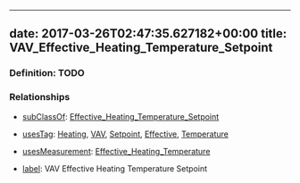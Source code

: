 
---
date: 2017-03-26T02:47:35.627182+00:00
title: VAV_Effective_Heating_Temperature_Setpoint
---
### Definition: TODO

### Relationships

* [subClassOf](http://www.w3.org/2000/01/rdf-schema#subClassOf): [Effective_Heating_Temperature_Setpoint](https://brickschema.org/schema/1.0/Brick#Effective_Heating_Temperature_Setpoint)

* [usesTag](https://brickschema.org/schema/1.0/BrickFrame#usesTag): [Heating](https://brickschema.org/schema/1.0/BrickTag#Heating), [VAV](https://brickschema.org/schema/1.0/BrickTag#VAV), [Setpoint](https://brickschema.org/schema/1.0/BrickTag#Setpoint), [Effective](https://brickschema.org/schema/1.0/BrickTag#Effective), [Temperature](https://brickschema.org/schema/1.0/BrickTag#Temperature)

* [usesMeasurement](https://brickschema.org/schema/1.0/BrickFrame#usesMeasurement): [Effective_Heating_Temperature](https://brickschema.org/schema/1.0/Brick#Effective_Heating_Temperature)

* [label](http://www.w3.org/2000/01/rdf-schema#label): VAV Effective Heating Temperature Setpoint
